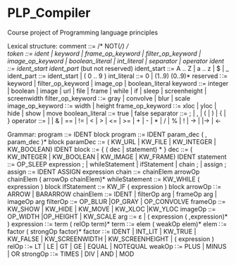 # PLP_Compiler

Course project of Programming language principles

Lexical structure:
comment ::= /* NOT(*/)* */   
token ::= ident | keyword | frame_op_keyword | filter_op_keyword | image_op_keyword | boolean_literal | int_literal | separator | operator 
ident ::= ident_start ident_part* (but not reserved) 
ident_start ::= A .. Z | a .. z | $ | _ 
ident_part ::= ident_start | ( 0 .. 9 ) 
int_literal ::= 0 | (1..9) (0..9)* 
reserved ∷= keyword | filter_op_keyword | image_op | boolean_literal 
keyword ::= integer | boolean | image | url | file | frame | while | if | sleep | screenheight | screenwidth 
filter_op_keyword ∷= gray | convolve | blur | scale 
image_op_keyword ∷= width | height 
frame_op_keyword ∷= xloc | yloc | hide | show | move 
boolean_literal ::= true | false 
separator ::= ; | , | ( | ) | { | } 
operator ::= | | & | == | != | < | > | <= | >= | + | - | * | / | % | ! | -> | |-> | <-

Grammar:
program ::= IDENT block 
program ::= IDENT param_dec ( , param_dec )* block 
paramDec ::= ( KW_URL | KW_FILE | KW_INTEGER | KW_BOOLEAN) IDENT 
block ::= { ( dec | statement) * } 
dec ::= ( KW_INTEGER | KW_BOOLEAN | KW_IMAGE | KW_FRAME) IDENT 
statement ::= OP_SLEEP expression ; | whileStatement | ifStatement | chain ; | assign ; 
assign ::= IDENT ASSIGN expression 
chain ::= chainElem arrowOp chainElem ( arrowOp chainElem)* 
whileStatement ::= KW_WHILE ( expression ) block 
ifStatement ::= KW_IF ( expression ) block 
arrowOp ∷= ARROW | BARARROW 
chainElem ::= IDENT | filterOp arg | frameOp arg | imageOp arg 
filterOp ::= OP_BLUR |OP_GRAY | OP_CONVOLVE 
frameOp ::= KW_SHOW | KW_HIDE | KW_MOVE | KW_XLOC |KW_YLOC 
imageOp ::= OP_WIDTH |OP_HEIGHT | KW_SCALE 
arg ::= ε | ( expression ( ,expression)* ) 
expression ∷= term ( relOp term)* 
term ∷= elem ( weakOp elem)* 
elem ∷= factor ( strongOp factor)* 
factor ∷= IDENT | INT_LIT | KW_TRUE | KW_FALSE | KW_SCREENWIDTH | KW_SCREENHEIGHT | ( expression ) 
relOp ∷= LT | LE | GT | GE | EQUAL | NOTEQUAL 
weakOp ∷= PLUS | MINUS | OR 
strongOp ∷= TIMES | DIV | AND | MOD
